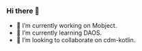 ### Hi there 👋


- 🔭 I’m currently working on Mobject.
- 🌱 I’m currently learning DAOS.
- 👯 I’m looking to collaborate on cdm-kotlin.
<!--
- 🤔 I’m looking for help with ...
- 💬 Ask me about ...
- 📫 How to reach me: ...
- 😄 Pronouns: ...
- ⚡ Fun fact: ...
-->
